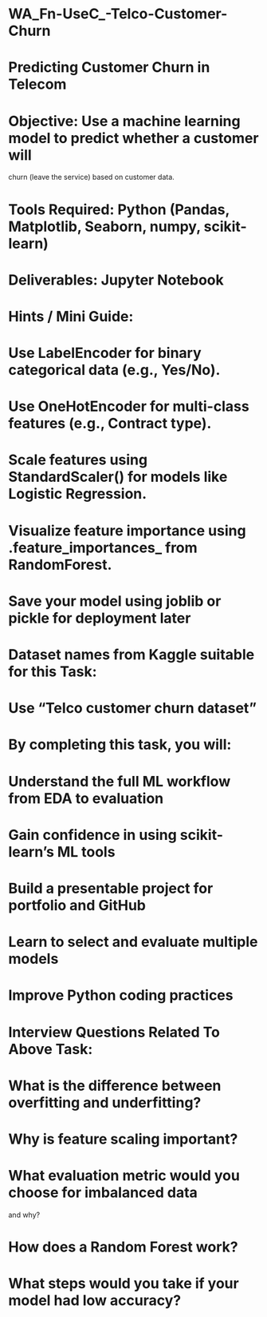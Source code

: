 # WA_Fn-UseC_-Telco-Customer-Churn
# Predicting Customer Churn in Telecom
 
 # Objective: Use a machine learning model to predict whether a customer will
 churn (leave the service) based on customer data.
 # Tools Required:  Python (Pandas, Matplotlib, Seaborn, numpy, scikit-learn)
 # Deliverables: Jupyter Notebook
# Hints / Mini Guide:
# Use LabelEncoder for binary categorical data (e.g., Yes/No).
 # Use OneHotEncoder for multi-class features (e.g., Contract type).
 # Scale features using StandardScaler() for models like Logistic Regression.
 # Visualize feature importance using .feature_importances_ from RandomForest.
# Save your model using joblib or pickle for deployment later
# Dataset names from Kaggle suitable for this Task:
 # Use “Telco customer churn dataset”
# By completing this task, you will: 
# Understand the full ML workflow from EDA to evaluation
 # Gain confidence in using scikit-learn’s ML tools
 # Build a presentable project for portfolio and GitHub
 # Learn to select and evaluate multiple models
 # Improve Python coding practices
 # Interview Questions Related To Above Task: 
# What is the difference between overfitting and underfitting?
# Why is feature scaling important?
# What evaluation metric would you choose for imbalanced data
 and why?
# How does a Random Forest work?
# What steps would you take if your model had low accuracy?

